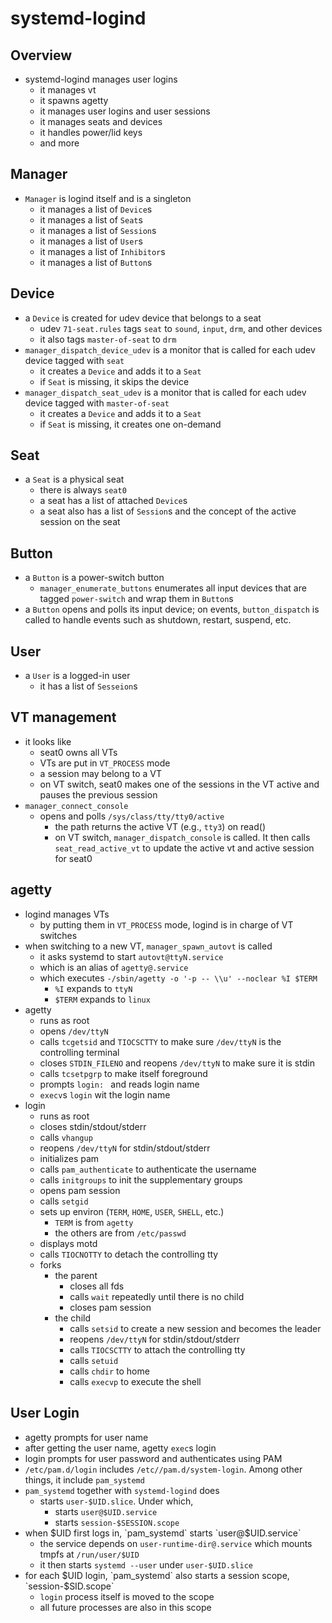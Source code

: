 systemd-logind
==============

## Overview

- systemd-logind manages user logins
  - it manages vt
  - it spawns agetty
  - it manages user logins and user sessions
  - it manages seats and devices
  - it handles power/lid keys
  - and more

## Manager

- `Manager` is logind itself and is a singleton
  - it manages a list of `Device`s
  - it manages a list of `Seat`s
  - it manages a list of `Session`s
  - it manages a list of `User`s
  - it manages a list of `Inhibitor`s
  - it manages a list of `Button`s

## Device

- a `Device` is created for udev device that belongs to a seat
  - udev `71-seat.rules` tags `seat` to `sound`, `input`, `drm`, and other
    devices 
  - it also tags `master-of-seat` to `drm`
- `manager_dispatch_device_udev` is a monitor that is called for each udev
  device tagged with `seat`
  - it creates a `Device` and adds it to a `Seat`
  - if `Seat` is missing, it skips the device
- `manager_dispatch_seat_udev` is a monitor that is called for each udev
  device tagged with `master-of-seat`
  - it creates a `Device` and adds it to a `Seat`
  - if `Seat` is missing, it creates one on-demand

## Seat

- a `Seat` is a physical seat
  - there is always `seat0`
  - a seat has a list of attached `Device`s
  - a seat also has a list of `Session`s and the concept of the active session
    on the seat

## Button

- a `Button` is a power-switch button
  - `manager_enumerate_buttons` enumerates all input devices that are tagged
    `power-switch` and wrap them in `Button`s
- a `Button` opens and polls its input device; on events, `button_dispatch`
  is called to handle events such as shutdown, restart, suspend, etc.

## User

- a `User` is a logged-in user
  - it has a list of `Sesseion`s

## VT management

- it looks like
  - seat0 owns all VTs
  - VTs are put in `VT_PROCESS` mode
  - a session may belong to a VT
  - on VT switch, seat0 makes one of the sessions in the VT active and pauses
    the previous session
- `manager_connect_console`
  - opens and polls `/sys/class/tty/tty0/active`
    - the path returns the active VT (e.g., `tty3`) on read()
    - on VT switch, `manager_dispatch_console` is called.  It then calls
      `seat_read_active_vt` to update the active vt and active session for
      seat0

## agetty

- logind manages VTs
  - by putting them in `VT_PROCESS` mode, logind is in charge of VT switches
- when switching to a new VT, `manager_spawn_autovt` is called
  - it asks systemd to start `autovt@ttyN.service`
  - which is an alias of `agetty@.service`
  - which executes `-/sbin/agetty -o '-p -- \\u' --noclear %I $TERM`
    - `%I` expands to `ttyN`
    - `$TERM` expands to `linux`
- agetty
  - runs as root
  - opens `/dev/ttyN`
  - calls `tcgetsid` and `TIOCSCTTY` to make sure `/dev/ttyN` is the
    controlling terminal
  - closes `STDIN_FILENO` and reopens `/dev/ttyN` to make sure it is stdin
  - calls `tcsetpgrp` to make itself foreground
  - prompts `login: ` and reads login name
  - `execv`s `login` wit the login name
- login
  - runs as root
  - closes stdin/stdout/stderr
  - calls `vhangup`
  - reopens `/dev/ttyN` for stdin/stdout/stderr
  - initializes pam
  - calls `pam_authenticate` to authenticate the username
  - calls `initgroups` to init the supplementary groups
  - opens pam session
  - calls `setgid`
  - sets up environ (`TERM`, `HOME`, `USER`, `SHELL`, etc.)
    - `TERM` is from `agetty`
    - the others are from `/etc/passwd`
  - displays motd
  - calls `TIOCNOTTY` to detach the controlling tty
  - forks
    - the parent
      - closes all fds
      - calls `wait` repeatedly until there is no child
      - closes pam session
    - the child
      - calls `setsid` to create a new session and becomes the leader
      - reopens `/dev/ttyN` for stdin/stdout/stderr
      - calls `TIOCSCTTY` to attach the controlling tty
      - calls `setuid`
      - calls `chdir` to home
      - calls `execvp` to execute the shell

## User Login

- agetty prompts for user name
- after getting the user name, agetty `exec`s login
- login prompts for user password and authenticates using PAM
- `/etc/pam.d/login` includes `/etc//pam.d/system-login`.  Among other things,
  it include `pam_systemd`
- `pam_systemd` together with `systemd-logind` does
  - starts `user-$UID.slice`.  Under which,
    - starts `user@$UID.service`
    - starts `session-$SESSION.scope`
- when $UID first logs in, `pam_systemd` starts `user@$UID.service`
  - the service depends on `user-runtime-dir@.service` which mounts tmpfs at
    `/run/user/$UID`
  - it then starts `systemd --user` under `user-$UID.slice`
- for each $UID login, `pam_systemd` also starts a session scope,
  `session-$SID.scope`
  - `login` process itself is moved to the scope
  - all future processes are also in this scope
